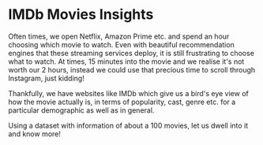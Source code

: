# IMDb Movies Insights

Often times, we open Netflix, Amazon Prime etc. and spend an hour choosing which movie to watch. Even with beautiful recommendation engines that these streaming services deploy, it is still frustrating to choose what to watch. At times, 15 minutes into the movie and we realise it's not worth our 2 hours, instead we could use that precious time to scroll through Instagram, just kidding!

Thankfully, we have websites like IMDb which give us a bird's eye view of how the movie actually is, in terms of popularity, cast, genre etc. for a particular demographic as well as in general. 

Using a dataset with information of about a 100 movies, let us dwell into it and know more!
